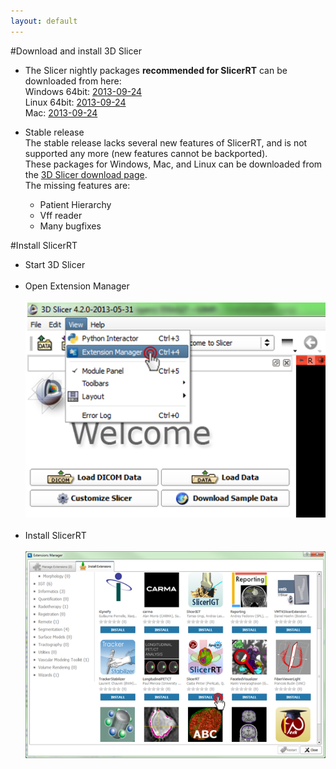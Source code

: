 ```yaml
---
layout: default
---
```

#Download and install 3D Slicer

*   The Slicer nightly packages <b>recommended for SlicerRT</b> can be downloaded from here:<br>
Windows 64bit: [2013-09-24](http://slicer.kitware.com/midas3/api/rest?method=midas.bitstream.download&name=Slicer-4.3.0-2013-09-24-win-amd64.exe&checksum=cd8fc4344cf5a125bf04245e852b03b5)<br>
Linux 64bit: [2013-09-24](http://slicer.kitware.com/midas3/api/rest?method=midas.bitstream.download&name=Slicer-4.3.0-2013-09-24-linux-amd64.tar.gz&checksum=dd2fc25247c252bb4f86c93a87e8a6e9)<br>
Mac: [2013-09-24](http://slicer.kitware.com/midas3/api/rest?method=midas.bitstream.download&name=Slicer-4.3.0-2013-09-24-macosx-amd64.dmg&checksum=5803403624cefe5e8a07b49bd667ad14)

*   Stable release<br>
The stable release lacks several new features of SlicerRT, and is not supported any more (new features cannot be backported).<br>These packages for Windows, Mac, and Linux can be downloaded from the [3D Slicer download page](http://download.slicer.org/).<br>
The missing features are:
    *   Patient Hierarchy
    *   Vff reader
    *   Many bugfixes<br>

#Install SlicerRT

*   Start 3D Slicer
<br><br>
*   Open Extension Manager
<br><br>
![3D Slicer - Open Extension Manager](images/Slicer_OpenExtensionManager.PNG)
<br><br>
*   Install SlicerRT
<br><br>
![3D Slicer - Extension Manager Browser](images/SlicerRT_0.10_ExtensionManager_Browser_ClickOnSlicerRT.png)
